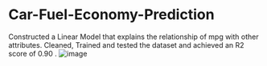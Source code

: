 # Car-Fuel-Economy-Prediction
Constructed a Linear Model that explains the relationship of mpg with other attributes. Cleaned, Trained and tested the dataset and achieved an R2  score of 0.90 .
![image](https://user-images.githubusercontent.com/44517057/125496984-07fd5f89-a233-40b8-aa91-a3222b57d996.png)

